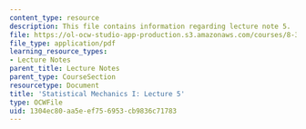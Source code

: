 ```yaml
---
content_type: resource
description: This file contains information regarding lecture note 5.
file: https://ol-ocw-studio-app-production.s3.amazonaws.com/courses/8-333-statistical-mechanics-i-statistical-mechanics-of-particles-fall-2013/1304ec80aa5eef756953cb9836c71783_MIT8_333F13_Lec5.pdf
file_type: application/pdf
learning_resource_types:
- Lecture Notes
parent_title: Lecture Notes
parent_type: CourseSection
resourcetype: Document
title: 'Statistical Mechanics I: Lecture 5'
type: OCWFile
uid: 1304ec80-aa5e-ef75-6953-cb9836c71783
---
```

